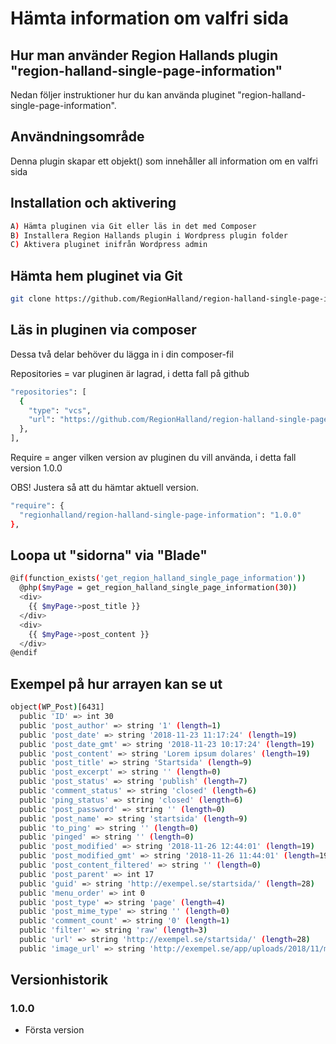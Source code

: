 # Hämta information om valfri sida

## Hur man använder Region Hallands plugin "region-halland-single-page-information"

Nedan följer instruktioner hur du kan använda pluginet "region-halland-single-page-information".


## Användningsområde

Denna plugin skapar ett objekt() som innehåller all information om en valfri sida


## Installation och aktivering

```sh
A) Hämta pluginen via Git eller läs in det med Composer
B) Installera Region Hallands plugin i Wordpress plugin folder
C) Aktivera pluginet inifrån Wordpress admin
```


## Hämta hem pluginet via Git

```sh
git clone https://github.com/RegionHalland/region-halland-single-page-information.git
```


## Läs in pluginen via composer

Dessa två delar behöver du lägga in i din composer-fil

Repositories = var pluginen är lagrad, i detta fall på github

```sh
"repositories": [
  {
    "type": "vcs",
    "url": "https://github.com/RegionHalland/region-halland-single-page-information.git"
  },
],
```
Require = anger vilken version av pluginen du vill använda, i detta fall version 1.0.0

OBS! Justera så att du hämtar aktuell version.

```sh
"require": {
  "regionhalland/region-halland-single-page-information": "1.0.0"
},
```


## Loopa ut "sidorna" via "Blade"

```sh
@if(function_exists('get_region_halland_single_page_information'))
  @php($myPage = get_region_halland_single_page_information(30)) 
  <div>
    {{ $myPage->post_title }}
  </div>          
  <div>
    {{ $myPage->post_content }}
  </div>          
@endif
```
        

## Exempel på hur arrayen kan se ut

```sh
object(WP_Post)[6431]
  public 'ID' => int 30
  public 'post_author' => string '1' (length=1)
  public 'post_date' => string '2018-11-23 11:17:24' (length=19)
  public 'post_date_gmt' => string '2018-11-23 10:17:24' (length=19)
  public 'post_content' => string 'Lorem ipsum dolares' (length=19)
  public 'post_title' => string 'Startsida' (length=9)
  public 'post_excerpt' => string '' (length=0)
  public 'post_status' => string 'publish' (length=7)
  public 'comment_status' => string 'closed' (length=6)
  public 'ping_status' => string 'closed' (length=6)
  public 'post_password' => string '' (length=0)
  public 'post_name' => string 'startsida' (length=9)
  public 'to_ping' => string '' (length=0)
  public 'pinged' => string '' (length=0)
  public 'post_modified' => string '2018-11-26 12:44:01' (length=19)
  public 'post_modified_gmt' => string '2018-11-26 11:44:01' (length=19)
  public 'post_content_filtered' => string '' (length=0)
  public 'post_parent' => int 17
  public 'guid' => string 'http://exempel.se/startsida/' (length=28)
  public 'menu_order' => int 0
  public 'post_type' => string 'page' (length=4)
  public 'post_mime_type' => string '' (length=0)
  public 'comment_count' => string '0' (length=1)
  public 'filter' => string 'raw' (length=3)
  public 'url' => string 'http://exempel.se/startsida/' (length=28)
  public 'image_url' => string 'http://exempel.se/app/uploads/2018/11/myImage.jpg' (length=49)
```

## Versionhistorik

### 1.0.0
- Första version